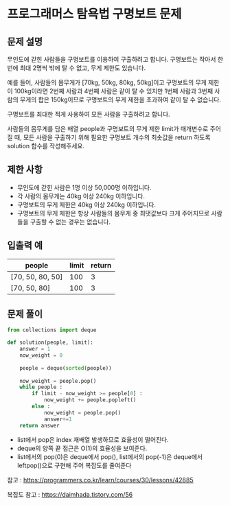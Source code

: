 # 프로그래머스 탐욕법 구명보트 문제

## 문제 설명
무인도에 갇힌 사람들을 구명보트를 이용하여 구출하려고 합니다. 구명보트는 작아서 한 번에 최대 2명씩 밖에 탈 수 없고, 무게 제한도 있습니다.

예를 들어, 사람들의 몸무게가 [70kg, 50kg, 80kg, 50kg]이고 구명보트의 무게 제한이 100kg이라면 2번째 사람과 4번째 사람은 같이 탈 수 있지만 1번째 사람과 3번째 사람의 무게의 합은 150kg이므로 구명보트의 무게 제한을 초과하여 같이 탈 수 없습니다.

구명보트를 최대한 적게 사용하여 모든 사람을 구출하려고 합니다.

사람들의 몸무게를 담은 배열 people과 구명보트의 무게 제한 limit가 매개변수로 주어질 때, 모든 사람을 구출하기 위해 필요한 구명보트 개수의 최솟값을 return 하도록 solution 함수를 작성해주세요.



## 제한 사항
- 무인도에 갇힌 사람은 1명 이상 50,000명 이하입니다.
- 각 사람의 몸무게는 40kg 이상 240kg 이하입니다.
- 구명보트의 무게 제한은 40kg 이상 240kg 이하입니다.
- 구명보트의 무게 제한은 항상 사람들의 몸무게 중 최댓값보다 크게 주어지므로 사람들을 구출할 수 없는 경우는 없습니다.

## 입출력 예
| people | limit   | return |
|---| ---  | --- |
|[70, 50, 80, 50] |	100| 3 |
|[70, 50, 80] |	100| 3 |


## 문제 풀이
```python
from collections import deque

def solution(people, limit):
    answer = 1
    now_weight = 0 
    
    people = deque(sorted(people))
    
    now_weight = people.pop()
    while people :
        if limit - now_weight >= people[0] :
            now_weight += people.popleft()
        else :
            now_weight = people.pop()
            answer+=1
    return answer
```
- list에서 pop은 index 재배열 발생하므로 효율성이 떨어진다.
- deque의 양쪽 끝 접근은 O(1)의 효율성을 보여준다.
- list에서의 pop(0)은 deque에서 pop(), list에서의 pop(-1)은 deque에서 leftpop()으로 구현해 주어 복잡도를 줄여준다


참고 :  <https://programmers.co.kr/learn/courses/30/lessons/42885>

복잡도 참고 : <https://daimhada.tistory.com/56>